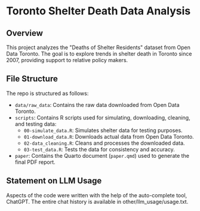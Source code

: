 # Toronto Shelter Death Data Analysis

## Overview

This project analyzes the "Deaths of Shelter Residents" dataset from Open Data Toronto. The goal is to explore trends in shelter death in Toronto since 2007, providing support to relative policy makers.

## File Structure

The repo is structured as follows:

- `data/raw_data`: Contains the raw data downloaded from Open Data Toronto.
- `scripts`: Contains R scripts used for simulating, downloading, cleaning, and testing data:
  - `00-simulate_data.R`: Simulates shelter data for testing purposes.
  - `01-download_data.R`: Downloads actual data from Open Data Toronto.
  - `02-data_cleaning.R`: Cleans and processes the downloaded data.
  - `03-test_data.R`: Tests the data for consistency and accuracy.
- `paper`: Contains the Quarto document (`paper.qmd`) used to generate the final PDF report.


## Statement on LLM Usage

Aspects of the code were written with the help of the auto-complete tool, ChatGPT. The entire chat history is available in other/llm_usage/usage.txt.
